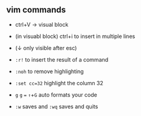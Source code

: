 ## vim commands

* ctrl+V → visual block
* (in visuabl block) ctrl+i to insert in multiple lines
* (↓ only visible after esc)

* `:r!` to insert the result of a command

* `:noh` to remove highlighting

* `:set cc=32` highlight the column 32

* `g` `g` `=` `↑`+`G` auto formats your code

* `:w` saves and `:wq` saves and quits
